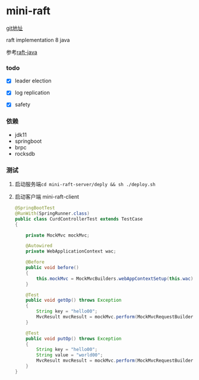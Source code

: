 # mini-raft

[git地址](git@github.com:Bannirui/mini-raft.git)

raft implementation 8 java

参考[raft-java](https://gitee.com/wenweihu86/raft-java.git)



### todo

* [X]  leader election
* [X]  log replication
* [X]  safety



### 依赖

* jdk11
* springboot
* brpc
* rocksdb



### 测试

1. 启动服务端`cd mini-raft-server/deply && sh ./deploy.sh`
2. 启动客户端 mini-raft-client

   ```java
   @SpringBootTest
   @RunWith(SpringRunner.class)
   public class CurdControllerTest extends TestCase
   {
   
       private MockMvc mockMvc;
   
       @Autowired
       private WebApplicationContext wac;
   
       @Before
       public void before()
       {
           this.mockMvc = MockMvcBuilders.webAppContextSetup(this.wac).build();
       }
   
       @Test
       public void getOp() throws Exception
       {
           String key = "hello00";
           MvcResult mvcResult = mockMvc.perform(MockMvcRequestBuilders.get("/client/get").contentType(MediaType.APPLICATION_JSON).param("key", key)).andExpect(MockMvcResultMatchers.status().isOk()).andDo(MockMvcResultHandlers.print()).andReturn();
       }
   
       @Test
       public void putOp() throws Exception
       {
           String key = "hello00";
           String value = "world00";
           MvcResult mvcResult = mockMvc.perform(MockMvcRequestBuilders.get("/client/put").contentType(MediaType.APPLICATION_JSON).param("key", key).param("value", value)).andExpect(MockMvcResultMatchers.status().isOk()).andDo(MockMvcResultHandlers.print()).andReturn();
       }
   }
   ```